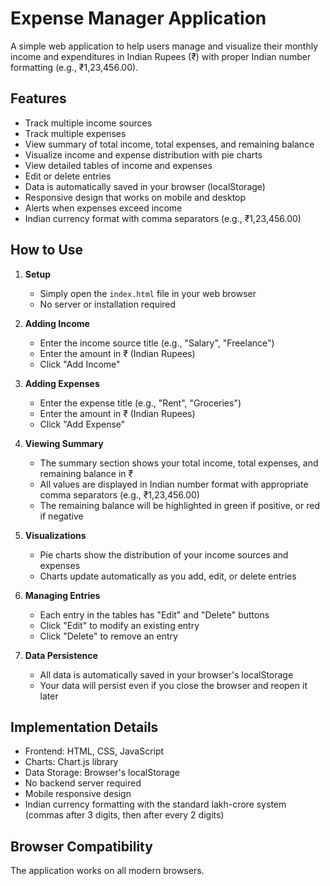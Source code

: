 # Expense Manager Application

A simple web application to help users manage and visualize their monthly income and expenditures in Indian Rupees (₹) with proper Indian number formatting (e.g., ₹1,23,456.00).

## Features

- Track multiple income sources
- Track multiple expenses
- View summary of total income, total expenses, and remaining balance
- Visualize income and expense distribution with pie charts
- View detailed tables of income and expenses
- Edit or delete entries
- Data is automatically saved in your browser (localStorage)
- Responsive design that works on mobile and desktop
- Alerts when expenses exceed income
- Indian currency format with comma separators (e.g., ₹1,23,456.00)

## How to Use

1. **Setup**
   - Simply open the `index.html` file in your web browser
   - No server or installation required

2. **Adding Income**
   - Enter the income source title (e.g., "Salary", "Freelance")
   - Enter the amount in ₹ (Indian Rupees)
   - Click "Add Income"

3. **Adding Expenses**
   - Enter the expense title (e.g., "Rent", "Groceries")
   - Enter the amount in ₹ (Indian Rupees)
   - Click "Add Expense"

4. **Viewing Summary**
   - The summary section shows your total income, total expenses, and remaining balance in ₹
   - All values are displayed in Indian number format with appropriate comma separators (e.g., ₹1,23,456.00)
   - The remaining balance will be highlighted in green if positive, or red if negative

5. **Visualizations**
   - Pie charts show the distribution of your income sources and expenses
   - Charts update automatically as you add, edit, or delete entries

6. **Managing Entries**
   - Each entry in the tables has "Edit" and "Delete" buttons
   - Click "Edit" to modify an existing entry
   - Click "Delete" to remove an entry

7. **Data Persistence**
   - All data is automatically saved in your browser's localStorage
   - Your data will persist even if you close the browser and reopen it later

## Implementation Details

- Frontend: HTML, CSS, JavaScript
- Charts: Chart.js library
- Data Storage: Browser's localStorage
- No backend server required
- Mobile responsive design
- Indian currency formatting with the standard lakh-crore system (commas after 3 digits, then after every 2 digits)

## Browser Compatibility

The application works on all modern browsers.
